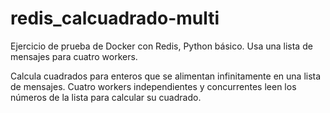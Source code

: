 # redis_calcuadrado-multi
 Ejercicio de prueba de Docker con Redis, Python básico. Usa una lista de mensajes para cuatro workers.

 Calcula cuadrados para enteros que se alimentan infinitamente en una lista de mensajes. Cuatro workers independientes y concurrentes leen los números de la lista para calcular su cuadrado.
